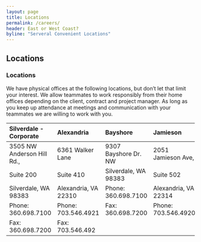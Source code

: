 ```yaml
---
layout: page
title: Locations
permalink: /careers/
header: East or West Coast?
byline: "Serveral Convenient Locations"
---
```


## Locations

### Locations 
We have physical offices at the following locations, but don’t let that limit your interest. We allow teammates to work responsibly from their home offices depending on the client, contract and project manager. As long as you keep up attendance at meetings and communication with your teammates we are willing to work with you.

| Silverdale - Corporate  | Alexandria  | Bayshore | Jamieson | Suffolk |
|:------------- |:-------------|:-------------|:-------------|:-------------|
| 3505 NW Anderson Hill Rd.,      | 6361 Walker Lane  | 9307 Bayshore Dr. NW | 2051 Jamieson Ave,  | 7025 Harbour View  |
| Suite 200     | Suite 410      | Silverdale, WA 98383 | Suite 502 | Blvd, Suite 110 |
| Silverdale, WA 98383| Alexandria, VA 22310 | Phone: 360.698.7100 | Alexandria, VA 22314 | Suffolk, VA 23435 |
| Phone: 360.698.7100 | Phone: 703.546.4921| Fax: 360.698.7200 | Phone: 703.546.4920 | Phone:  757.483.5959
| Fax: 360.698.7200 | Fax: 703.546.492 |

